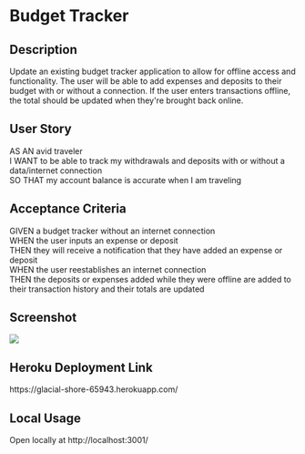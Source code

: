 # Budget Tracker

<h2> Description</h2>
Update an existing budget tracker application to allow for offline access and functionality. The user will be able to add expenses and deposits to their budget with or without a connection. If the user enters transactions offline, the total should be updated when they're brought back online. 

<h2>User Story</h2>
AS AN avid traveler<br>
I WANT to be able to track my withdrawals and deposits with or without a data/internet connection<br>
SO THAT my account balance is accurate when I am traveling <br>

<h2>Acceptance Criteria</h2>
GIVEN a budget tracker without an internet connection <br>
WHEN the user inputs an expense or deposit<br>
THEN they will receive a notification that they have added an expense or deposit<br>
WHEN the user reestablishes an internet connection<br>
THEN the deposits or expenses added while they were offline are added to their transaction history and their totals are updated<br>

<h2>Screenshot</h2>
<img src="https://user-images.githubusercontent.com/95733427/173267651-f5f9b4b1-dd8a-4218-b78c-22079e2bc319.png"/>

<h2>Heroku Deployment Link </h2>
https://glacial-shore-65943.herokuapp.com/

<h2>Local Usage</h2>
Open locally at http://localhost:3001/ 

